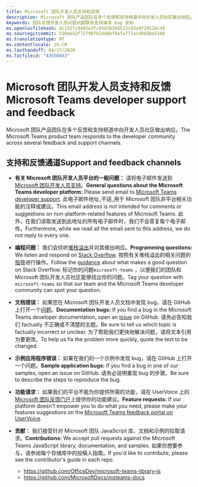```yaml
---
title: Microsoft 团队开发人员支持和反馈
description: Microsoft 团队产品团队在多个反馈和支持频道中向开发人员社区做出响应。
keywords: 团队反馈开发人员问题问题联系支持请求 bug 发布
ms.openlocfilehash: dc152fc9445e3fc9583638d522c03e9f2052bcd9
ms.sourcegitcommit: 510ae42f72798fb24ddef0afa771ecd9d38e5348
ms.translationtype: MT
ms.contentlocale: zh-CN
ms.lasthandoff: 04/17/2020
ms.locfileid: "43550943"
---
```

# <a name="microsoft-teams-developer-support-and-feedback"></a><span data-ttu-id="3809b-104">Microsoft 团队开发人员支持和反馈</span><span class="sxs-lookup"><span data-stu-id="3809b-104">Microsoft Teams developer support and feedback</span></span>

<span data-ttu-id="3809b-105">Microsoft 团队产品团队在多个反馈和支持频道中向开发人员社区做出响应。</span><span class="sxs-lookup"><span data-stu-id="3809b-105">The Microsoft Teams product team responds to the developer community across several feedback and support channels.</span></span>

## <a name="support-and-feedback-channels"></a><span data-ttu-id="3809b-106">支持和反馈通道</span><span class="sxs-lookup"><span data-stu-id="3809b-106">Support and feedback channels</span></span>

- <span data-ttu-id="3809b-107">**有关 Microsoft 团队开发人员平台的一般问题：** 请将电子邮件发送到[Microsoft 团队开发人员支持](mailto:microsoftteamsdev@microsoft.com)。</span><span class="sxs-lookup"><span data-stu-id="3809b-107">**General questions about the Microsoft Teams developer platform:** Please send email to [Microsoft Teams developer support](mailto:microsoftteamsdev@microsoft.com).</span></span> <span data-ttu-id="3809b-108">此电子邮件地址_不适_用于 Microsoft 团队非平台相关功能的注释或建议。</span><span class="sxs-lookup"><span data-stu-id="3809b-108">This email address is _not_ intended for comments or suggestions on non-platform-related features of Microsoft Teams.</span></span> <span data-ttu-id="3809b-109">此外，在我们读取发送到此地址的所有电子邮件时，我们不会答复每个电子邮件。</span><span class="sxs-lookup"><span data-stu-id="3809b-109">Furthermore, while we read all the email sent to this address, we do not reply to every one.</span></span>

- <span data-ttu-id="3809b-110">**编程问题：** 我们会侦听[堆栈溢出](http://stackoverflow.com/questions/tagged/microsoft-teams)并对其做出响应。</span><span class="sxs-lookup"><span data-stu-id="3809b-110">**Programming questions:** We listen and respond on [Stack Overflow](http://stackoverflow.com/questions/tagged/microsoft-teams).</span></span> <span data-ttu-id="3809b-111">按照有关堆栈溢出的相关问题的[指导](http://stackoverflow.com/tour)进行操作。</span><span class="sxs-lookup"><span data-stu-id="3809b-111">Follow the [guidance](http://stackoverflow.com/tour) about what makes a good question on Stack Overflow.</span></span> <span data-ttu-id="3809b-112">标记你的问题`microsoft-teams` ，以便我们的团队和 Microsoft 团队开发人员社区能够找出你的问题。</span><span class="sxs-lookup"><span data-stu-id="3809b-112">Tag your question with `microsoft-teams` so that our team and the Microsoft Teams developer community can spot your question.</span></span>

- <span data-ttu-id="3809b-113">**文档错误：** 如果您在 Microsoft 团队开发人员文档中发现 bug，请在 GitHub 上打开一个[问题](https://github.com/MicrosoftDocs/msteams-docs/issues)。</span><span class="sxs-lookup"><span data-stu-id="3809b-113">**Documentation bugs:** If you find a bug in the Microsoft Teams developer documentation, open an [issue](https://github.com/MicrosoftDocs/msteams-docs/issues) on GitHub.</span></span> <span data-ttu-id="3809b-114">请务必告知我们 factually 不正确或不清楚的主题。</span><span class="sxs-lookup"><span data-stu-id="3809b-114">Be sure to tell us which topic is factually incorrect or unclear.</span></span> <span data-ttu-id="3809b-115">为了帮助我们更快地解决问题，请将文本引用为要更改。</span><span class="sxs-lookup"><span data-stu-id="3809b-115">To help us fix the problem more quickly, quote the text to be changed.</span></span>

- <span data-ttu-id="3809b-116">**示例应用程序错误：** 如果在我们的一个示例中发现 bug，请在 GitHub 上打开一个问题。</span><span class="sxs-lookup"><span data-stu-id="3809b-116">**Sample application bugs:** If you find a bug in one of our samples, open an issue on GitHub.</span></span> <span data-ttu-id="3809b-117">请务必说明重现 bug 的步骤。</span><span class="sxs-lookup"><span data-stu-id="3809b-117">Be sure to describe the steps to reproduce the bug.</span></span>

- <span data-ttu-id="3809b-118">**功能请求：** 如果我们的平台不能为你提供所需的功能，请在 UserVoice 上的[Microsoft 团队反馈门户](https://aka.ms/microsoftteamsplatformsuggestions)上提供你的功能建议。</span><span class="sxs-lookup"><span data-stu-id="3809b-118">**Feature requests:** If our platform doesn't empower you to do what you need, please make your features suggestions on the [Microsoft Teams feedback portal on UserVoice](https://aka.ms/microsoftteamsplatformsuggestions).</span></span>

- <span data-ttu-id="3809b-119">**贡献：** 我们接受针对 Microsoft 团队 JavaScript 库、文档和示例的拉取请求。</span><span class="sxs-lookup"><span data-stu-id="3809b-119">**Contributions:** We accept pull requests against the Microsoft Teams JavaScript library, documentation, and samples.</span></span> <span data-ttu-id="3809b-120">如果你想要参与，请参阅每个存储库中的投稿人指南。</span><span class="sxs-lookup"><span data-stu-id="3809b-120">If you'd like to contribute, please see the contributor's guide in each repo.</span></span>

  * https://github.com/OfficeDev/microsoft-teams-library-js
  * https://github.com/MicrosoftDocs/msteams-docs
